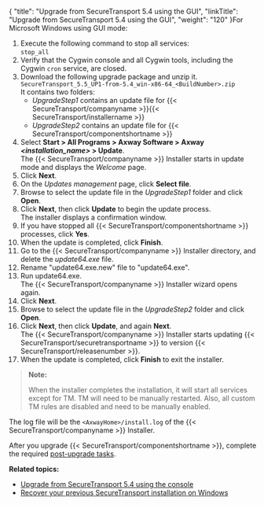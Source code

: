 {
    "title": "Upgrade from SecureTransport 5.4 using the GUI",
    "linkTitle": "Upgrade from SecureTransport 5.4 using the GUI",
    "weight": "120"
}For Microsoft Windows using GUI mode:

1.  Execute the following command to stop all services:  
    `stop_all`
2.  Verify that the Cygwin console and all Cygwin tools, including the Cygwin `cron` service, are closed.
3.  Download the following upgrade package and unzip it.  
    `SecureTransport_5.5_UP1-from-5.4_win-x86-64_<BuildNumber>.zip`  
    It contains two folders:  
    -   *UpgradeStep1* contains an update file for {{< SecureTransport/companyname >}}{{< SecureTransport/installername >}}
    -   *UpgradeStep2* contains an update file for {{< SecureTransport/componentshortname >}}
4.  Select **Start > All Programs > Axway Software > Axway *&lt;installation\_name>* > Update**.  
    The {{< SecureTransport/companyname >}} Installer starts in update mode and displays the *Welcome* page.
5.  Click **Next**.
6.  On the *Updates management* page, click **Select file**.
7.  Browse to select the update file in the *UpgradeStep1* folder and click **Open**.
8.  Click **Next**, then click **Update** to begin the update process.  
    The installer displays a confirmation window.
9.  If you have stopped all {{< SecureTransport/componentshortname >}} processes, click **Yes**.
10. When the update is completed, click **Finish**.
11. Go to the {{< SecureTransport/companyname >}} Installer directory, and delete the *update64.exe* file.
12. Rename "update64.exe.new" file to "update64.exe".
13. Run update64.exe.  
    The {{< SecureTransport/companyname >}} Installer wizard opens again.
14. Click **Next**.
15. Browse to select the update file in the *UpgradeStep2* folder and click **Open**.
16. Click **Next**, then click **Update**, and again **Next**.  
    The {{< SecureTransport/companyname >}} Installer starts updating {{< SecureTransport/securetransportname >}} to version {{< SecureTransport/releasenumber >}}.
17. When the update is completed, click **Finish** to exit the installer.

> **Note:**
>
> When the installer completes the installation, it will start all services except for TM. TM will need to be manually restarted. Also, all custom TM rules are disabled and need to be manually enabled.

The log file will be the `<AxwayHome>/install.log` of the {{< SecureTransport/companyname  >}} Installer.

After you upgrade {{< SecureTransport/componentshortname  >}}, complete the required [post-upgrade tasks](../../../post-upgrade-tasks).

**Related topics:**

-   <a href="../upgrading_from_st_5.4_win_console" class="MCXref xref">Upgrade from SecureTransport 5.4 using the console</a>
-   <a href="../../../recover-previous-installation-win" class="MCXref xref">Recover your previous SecureTransport installation on Windows</a>
